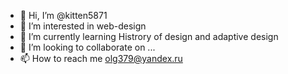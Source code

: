 - 👋 Hi, I’m @kitten5871
- 👀 I’m interested in web-design
- 🌱 I’m currently learning Histrory of design and adaptive design
- 💞️ I’m looking to collaborate on ...
- 📫 How to reach me olg379@yandex.ru
<!---
kitten5871/kitten5871 is a ✨ special ✨ repository because its `README.md` (this file) appears on your GitHub profile.
You can click the Preview link to take a look at your changes.
--->
